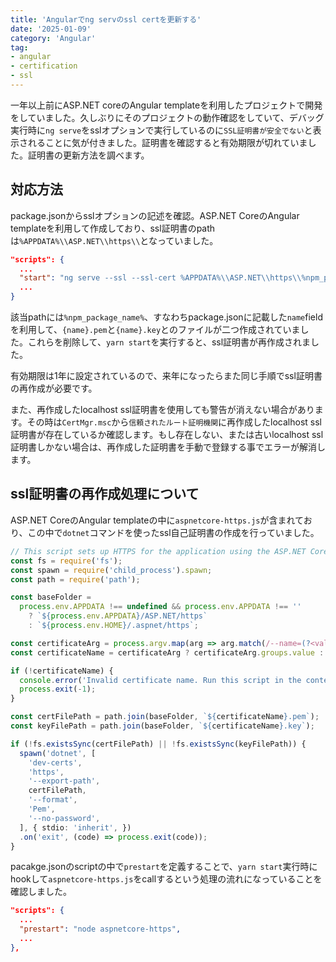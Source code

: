 ```yaml
---
title: 'Angularでng servのssl certを更新する'
date: '2025-01-09'
category: 'Angular'
tag:
- angular
- certification
- ssl
---
```


一年以上前にASP.NET coreのAngular templateを利用したプロジェクトで開発をしていました。久しぶりにそのプロジェクトの動作確認をしていて、デバッグ実行時に`ng serve`をsslオプションで実行しているのに`SSL証明書が安全でない`と表示されることに気が付きました。証明書を確認すると有効期限が切れていました。証明書の更新方法を調べます。

## 対応方法

package.jsonからsslオプションの記述を確認。ASP.NET CoreのAngular templateを利用して作成しており、ssl証明書のpathは`%APPDATA%\\ASP.NET\\https\\`となっていました。

``` json
"scripts": {
  ...
  "start": "ng serve --ssl --ssl-cert %APPDATA%\\ASP.NET\\https\\%npm_package_name%.pem --ssl-key %APPDATA%\\ASP.NET\\https\\%npm_package_name%.key",
  ...
}
```

該当pathには`%npm_package_name%`、すなわちpackage.jsonに記載した`name`fieldを利用して、`{name}.pem`と`{name}.key`とのファイルが二つ作成されていました。これらを削除して、`yarn start`を実行すると、ssl証明書が再作成されました。

有効期限は1年に設定されているので、来年になったらまた同じ手順でssl証明書の再作成が必要です。

また、再作成したlocalhost ssl証明書を使用しても警告が消えない場合があります。その時は`CertMgr.msc`から`信頼されたルート証明機関`に再作成したlocalhost ssl証明書が存在しているか確認します。もし存在しない、または古いlocalhost ssl証明書しかない場合は、再作成した証明書を手動で登録する事でエラーが解消します。

## ssl証明書の再作成処理について

ASP.NET CoreのAngular templateの中に`aspnetcore-https.js`が含まれており、この中で`dotnet`コマンドを使ったssl自己証明書の作成を行っていました。

``` typescript
// This script sets up HTTPS for the application using the ASP.NET Core HTTPS certificate
const fs = require('fs');
const spawn = require('child_process').spawn;
const path = require('path');

const baseFolder =
  process.env.APPDATA !== undefined && process.env.APPDATA !== ''
    ? `${process.env.APPDATA}/ASP.NET/https`
    : `${process.env.HOME}/.aspnet/https`;

const certificateArg = process.argv.map(arg => arg.match(/--name=(?<value>.+)/i)).filter(Boolean)[0];
const certificateName = certificateArg ? certificateArg.groups.value : process.env.npm_package_name;

if (!certificateName) {
  console.error('Invalid certificate name. Run this script in the context of an npm/yarn script or pass --name=<<app>> explicitly.')
  process.exit(-1);
}

const certFilePath = path.join(baseFolder, `${certificateName}.pem`);
const keyFilePath = path.join(baseFolder, `${certificateName}.key`);

if (!fs.existsSync(certFilePath) || !fs.existsSync(keyFilePath)) {
  spawn('dotnet', [
    'dev-certs',
    'https',
    '--export-path',
    certFilePath,
    '--format',
    'Pem',
    '--no-password',
  ], { stdio: 'inherit', })
  .on('exit', (code) => process.exit(code));
}
```

pacakge.jsonのscriptの中で`prestart`を定義することで、`yarn start`実行時にhookして`aspnetcore-https.js`をcallするという処理の流れになっていることを確認しました。

``` json
"scripts": {
  ...
  "prestart": "node aspnetcore-https",
  ...
},
```

